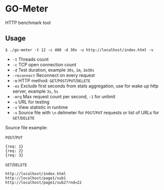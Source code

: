 GO-Meter
=========

HTTP benchmark tool

Usage
----

```
$ ./go-meter -t 12 -c 400 -d 30s -u http://localhost/index.html -v
```

- `-t` Threads count
- `-c` TCP open connection count
- `-d` Test duration, example `30s`, `1m`, `1m30s`
- `-reconnect` Reconnect on every request
- `-m` HTTP method: `GET`/`POST`/`PUT`/`DELETE`
- `-es` Exclude first seconds from stats aggregation, use for wake up http server,  example `3s`, `5s`
- `-mrq` Max request count per second, `-1` for unlimit
- `-u` URL for testing
- `-v` View statistic in runtime
- `-s` Source file with `\n` delimeter for `POST`/`PUT` requests or list of URLs for `GET`/`DELETE`


Source file example:

`POST`/`PUT` 

```
{req: 1}
{req: 2}
{req: 3}
```

`GET`/`DELETE` 

```
http://localhost/index.html
http://localhost/page1/sub1
http://localhost/page1/sub2?rnd=22
```